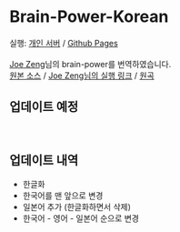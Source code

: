 # Brain-Power-Korean
실행: [개인 서버](https://kirbymaker.com/bpp "개인 서버") / [Github Pages](https://kirbymaker.github.io/Brain-Power-Korean "Github Pages")<br>
<br>
[Joe Zeng](https://github.com/joezeng "Joe Zeng")님의 brain-power를 번역하였습니다.<br>
[원본 소스](https://github.com/joezeng/ytmnd/tree/master/brain-power "원본 소스") / [Joe Zeng님의 실행 링크](http://joezeng.github.io/ytmnd/brain-power/ "JoeZeng님의 실행 링크") / [원곡](https://youtu.be/h-mUGj41hWA "원곡")

## 업데이트 예정
<br>

## 업데이트 내역
- 한글화
- 한국어를 맨 앞으로 변경
- 일본어 추가 (한글화하면서 삭제)
- 한국어 - 영어 - 일본어 순으로 변경
